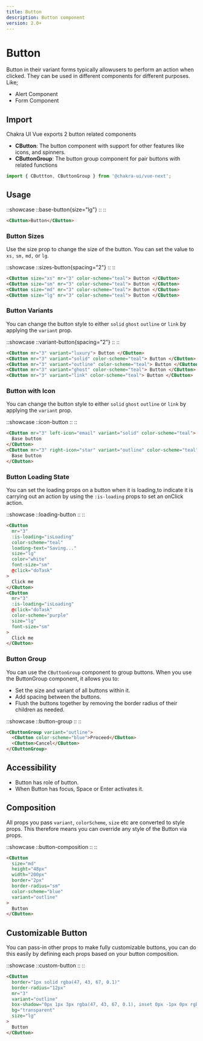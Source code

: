 ```yaml
---
title: Button
description: Button component
version: 2.0+
---
```


# Button

Button in their variant forms typically allowusers to perform an action when clicked. They can be used in different components for different purposes. Like;

- Alert Component
- Form Component

## Import

Chakra UI Vue exports 2 button related components

- **CButton**: The button component with support for other features like icons, and spinners.
- **CButtonGroup**: The button group component for pair buttons with related functions

```js
import { CButtton, CButtonGroup } from '@chakra-ui/vue-next';
```

## Usage

::showcase
::base-button{size="lg"}
::
::

```html
<CButton>Button</CButton>
```

### Button Sizes

Use the size prop to change the size of the button. You can set the value to `xs,` `sm,` `md,` or `lg`.

::showcase
::sizes-button{spacing="2"}
::
::

```html
<CButton size="xs" mr="3" color-scheme="teal"> Button </CButton>
<CButton size="sm" mr="3" color-scheme="teal"> Button </CButton>
<CButton size="md" mr="3" color-scheme="teal"> Button </CButton>
<CButton size="lg" mr="3" color-scheme="teal"> Button </CButton>
```

### Button Variants

You can change the button style to either `solid` `ghost` `outline` or `link` by applying the `variant` prop.

::showcase
::variant-button{spacing="2"}
::
::

```html
<CButton mr="3" variant="luxury"> Button </CButton>
<CButton mr="3" variant="solid" color-scheme="teal"> Button </CButton>
<CButton mr="3" variant="outline" color-scheme="teal"> Button </CButton>
<CButton mr="3" variant="ghost" color-scheme="teal"> Button </CButton>
<CButton mr="3" variant="link" color-scheme="teal"> Button </CButton>
```

### Button with Icon

You can change the button style to either `solid` `ghost` `outline` or `link` by applying the `variant` prop.

::showcase
::icon-button
::
::

```html
<CButton mr="3" left-icon="email" variant="solid" color-scheme="teal">
  Base button
</CButton>
<CButton mr="3" right-icon="star" variant="outline" color-scheme="teal">
  Base button
</CButton>
```

### Button Loading State

You can set the loading props on a button when it is loading,to indicate it is carrying out an action by using the `:is-loading` props to set an onClick action.

::showcase
::loading-button
::
::

```html
<CButton
  mr="3"
  :is-loading="isLoading"
  color-scheme="teal"
  loading-text="Saving..."
  size="lg"
  color="white"
  font-size="sm"
  @click="doTask"
>
  Click me
</CButton>
<CButton
  mr="3"
  :is-loading="isLoading"
  @click="doTask"
  color-scheme="purple"
  size="lg"
  font-size="sm"
>
  Click me
</CButton>
```

### Button Group

You can use the `CButtonGroup` component to group buttons. When you use the ButtonGroup component, it allows you to:

- Set the size and variant of all buttons within it.
- Add spacing between the buttons.
- Flush the buttons together by removing the border radius of their children as needed.

::showcase
::button-group
::
::

```html
<CButtonGroup variant="outline">
  <CButton color-scheme="blue">Proceed</CButton>
  <CButton>Cancel</CButton>
</CButtonGroup>
```

## Accessibility

- Button has role of button.
- When Button has focus, Space or Enter activates it.

## Composition

All props you pass `variant`, `colorScheme`, `size` etc are converted to style props. This therefore means you can override any style of the Button via props.

::showcase
::button-composition
::
::

```html
<CButton
  size="md"
  height="48px"
  width="200px"
  border="2px"
  border-radius="sm"
  color-scheme="blue"
  variant="outline"
>
  Button
</CButton>
```

## Customizable Button

You can pass-in other props to make fully customizable buttons, you can do this easily by defining each props based on your button composition.

::showcase
::custom-button
::
::

```html
<CButton
  border="1px solid rgba(47, 43, 67, 0.1)"
  border-radius="12px"
  mr="3"
  variant="outline"
  box-shadow="0px 1px 3px rgba(47, 43, 67, 0.1), inset 0px -1px 0px rgba(47, 43, 67, 0.1)"
  bg="transparent"
  size="lg"
>
  Button
</CButton>
```

